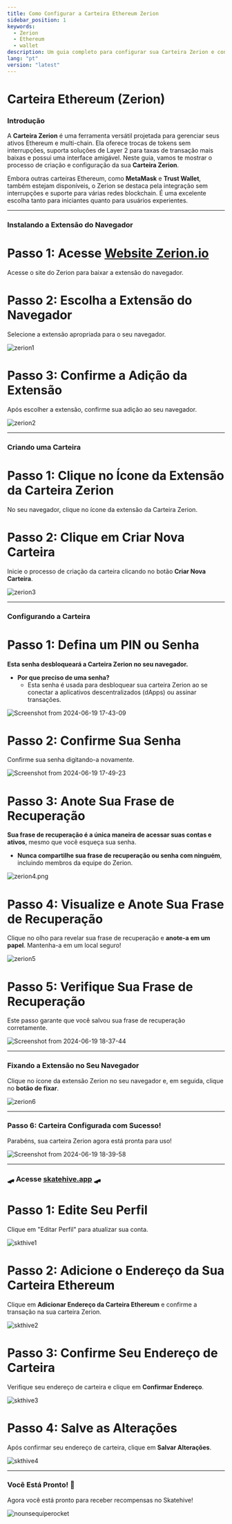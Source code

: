```yaml
---
title: Como Configurar a Carteira Ethereum Zerion
sidebar_position: 1
keywords:
  - Zerion
  - Ethereum
  - wallet
description: Um guia completo para configurar sua Carteira Zerion e conectá-la ao Skatehive. Aprenda a gerenciar ativos Ethereum de forma simples e segura.
lang: "pt"
version: "latest"
---
```


# Carteira Ethereum (Zerion)

### Introdução
A **Carteira Zerion** é uma ferramenta versátil projetada para gerenciar seus ativos Ethereum e multi-chain. Ela oferece trocas de tokens sem interrupções, suporta soluções de Layer 2 para taxas de transação mais baixas e possui uma interface amigável. Neste guia, vamos te mostrar o processo de criação e configuração da sua **Carteira Zerion**.

Embora outras carteiras Ethereum, como **MetaMask** e **Trust Wallet**, também estejam disponíveis, o Zerion se destaca pela integração sem interrupções e suporte para várias redes blockchain. É uma excelente escolha tanto para iniciantes quanto para usuários experientes.

---

### Instalando a Extensão do Navegador

# Passo 1: Acesse <a href="https://zerion.io/download" class="button-link" target="_blank">**Website Zerion.io**</a>

Acesse o site do Zerion para baixar a extensão do navegador.

# Passo 2: Escolha a Extensão do Navegador
Selecione a extensão apropriada para o seu navegador.

![zerion1](https://hackmd.io/_uploads/BJEu_hgI0.png)

# Passo 3: Confirme a Adição da Extensão
Após escolher a extensão, confirme sua adição ao seu navegador.

![zerion2](https://hackmd.io/_uploads/B1p1Jpg80.png)

---

### Criando uma Carteira

# Passo 1: Clique no Ícone da Extensão da Carteira Zerion
No seu navegador, clique no ícone da extensão da Carteira Zerion.

# Passo 2: Clique em **Criar Nova Carteira**
Inicie o processo de criação da carteira clicando no botão **Criar Nova Carteira**.

![zerion3](https://hackmd.io/_uploads/HJJ1bpgUR.png)

---

### Configurando a Carteira

# Passo 1: Defina um PIN ou Senha
**Esta senha desbloqueará a Carteira Zerion no seu navegador.**

- **Por que preciso de uma senha?**
  - Esta senha é usada para desbloquear sua carteira Zerion ao se conectar a aplicativos descentralizados (dApps) ou assinar transações.

![Screenshot from 2024-06-19 17-43-09](https://hackmd.io/_uploads/Hy8bQplUC.png)

# Passo 2: Confirme Sua Senha
Confirme sua senha digitando-a novamente.

![Screenshot from 2024-06-19 17-49-23](https://hackmd.io/_uploads/Sk__Epx8R.png)

# Passo 3: Anote Sua Frase de Recuperação
**Sua frase de recuperação é a única maneira de acessar suas contas e ativos**, mesmo que você esqueça sua senha.

- **Nunca compartilhe sua frase de recuperação ou senha com ninguém**, incluindo membros da equipe do Zerion.

![zerion4.png](https://hackmd.io/_uploads/rJc9U6gLC.png)

# Passo 4: Visualize e Anote Sua Frase de Recuperação
Clique no olho para revelar sua frase de recuperação e **anote-a em um papel**. Mantenha-a em um local seguro!

![zerion5](https://hackmd.io/_uploads/HJuvhalL0.png)

# Passo 5: Verifique Sua Frase de Recuperação
Este passo garante que você salvou sua frase de recuperação corretamente.

![Screenshot from 2024-06-19 18-37-44](https://hackmd.io/_uploads/SJHUXReUR.png)

---

### Fixando a Extensão no Seu Navegador

Clique no ícone da extensão Zerion no seu navegador e, em seguida, clique no **botão de fixar**.

![zerion6](https://hackmd.io/_uploads/HJ4F4ReUA.png)

---

### Passo 6: Carteira Configurada com Sucesso!
Parabéns, sua carteira Zerion agora está pronta para uso!

![Screenshot from 2024-06-19 18-39-58](https://hackmd.io/_uploads/HyBoSAgIA.png)

---

### 🛹 Acesse [skatehive.app](https://www.skatehive.app/) 🛹

# Passo 1: Edite Seu Perfil
Clique em "Editar Perfil" para atualizar sua conta.

![skthive1](https://hackmd.io/_uploads/B1mnon_IR.png)

# Passo 2: Adicione o Endereço da Sua Carteira Ethereum
Clique em **Adicionar Endereço da Carteira Ethereum** e confirme a transação na sua carteira Zerion.

![skthive2](https://hackmd.io/_uploads/HyrJbkK8R.png)

# Passo 3: Confirme Seu Endereço de Carteira
Verifique seu endereço de carteira e clique em **Confirmar Endereço**.

![skthive3](https://hackmd.io/_uploads/HkBLWJY8R.png)

# Passo 4: Salve as Alterações
Após confirmar seu endereço de carteira, clique em **Salvar Alterações**.

![skthive4](https://hackmd.io/_uploads/rkH1Q1tIA.png)

---

### Você Está Pronto! 🎉
Agora você está pronto para receber recompensas no Skatehive!

![nounsequiperocket](https://hackmd.io/_uploads/B1kSOkGIC.gif)
